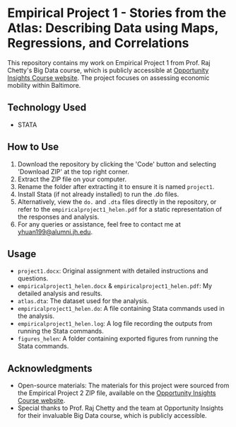# Empirical Project 1 - Stories from the Atlas: Describing Data using Maps, Regressions, and Correlations
This repository contains my work on Empirical Project 1 from Prof. Raj Chetty's Big Data course, which is publicly accessible at [Opportunity Insights Course website](https://opportunityinsights.org/course/). The project focuses on assessing economic mobility within Baltimore.

## Technology Used
- STATA

## How to Use
1. Download the repository by clicking the 'Code' button and selecting 'Download ZIP' at the top right corner.
2. Extract the ZIP file on your computer.
3. Rename the folder after extracting it to ensure it is named `project1`.
4. Install Stata (if not already installed) to run the .do files.
5. Alternatively, view the `do.` and `.dta` files directly in the repository, or refer to the `empiricalproject1_helen.pdf` for a static representation of the responses and analysis.
6. For any queries or assistance, feel free to contact me at yhuan199@alumni.jh.edu.

## Usage
- `project1.docx`: Original assignment with detailed instructions and questions.
- `empiricalproject1_helen.docx` & `empiricalproject1_helen.pdf`: My detailed analysis and results.
- `atlas.dta`: The dataset used for the analysis.
- `empiricalproject1_helen.do`: A file containing Stata commands used in the analysis.
- `empiricalproject1_helen.log`: A log file recording the outputs from running the Stata commands.
- `figures_helen`: A folder containing exported figures from running the Stata commands.

## Acknowledgments
- Open-source materials: The materials for this project were sourced from the Empirical Project 2 ZIP file, available on the [Opportunity Insights Course website](https://opportunityinsights.org/course/).
- Special thanks to Prof. Raj Chetty and the team at Opportunity Insights for their invaluable Big Data course, which is publicly accessible.
